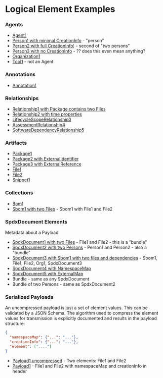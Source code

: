# Logical Element Examples

### Agents
- [Agent1](examples/agent1.json)
- [Person1 with minimal CreationInfo](examples/person1.json) - "person"
- [Person2 with full CreationInfo](examples/person2.json)) - second of "two persons"
- [Person3 with no CreationInfo](examples/person3.json) - ?? does this even mean anything?
- [Organization1](examples/org1.json)
- [Tool1](examples/tool1.json) - not an Agent

### Annotations
- [Annotation1](examples/annotation1.json)

### Relationships
- [Relationship1 with Package contains two Files](examples/relationship1.json)
- [Relationship2 with time properties](examples/relationship2.json)
- [LifecycleScopeRelationship3](examples/relationship3.json)
- [AssessmentRelationship4](examples/relationship4.json)
- [SoftwareDependencyRelationship5](examples/relationship5.json)

### Artifacts
- [Package1](examples/package1.json)
- [Package2 with ExternalIdentifier](examples/package2.json)
- [Package3 with ExternalReference](examples/package3.json)
- [File1](examples/file1.json)
- [File2](examples/file2.json)
- [Snippet1](examples/snippet1.json)

### Collections
- [Bom1](examples/bom1.json)
- [Sbom1 with two Files](examples/sbom1.json) - Sbom1 with File1 and File2

### SpdxDocument Elements
Metadata about a Payload
- [SpdxDocument1 with two Files](examples/spdx_document1.json) - File1 and File2 - this is a "bundle"
- [SpdxDocument2 with two Persons](examples/spdx_document2.json) - Person1 and Person2 - also a "bundle"
- [SpdxDocument3 with Sbom1 with two files and dependencies](examples/spdx_document3.json) - Sbom1, File1, File2, Org1, SpdxDocument3
- [SpdxDocument4 with NamespaceMap](examples/spdx_document4.json)
- [SpdxDocument5 with ExternalMap](examples/spdx_document5.json)
- Bundle - same as any SpdxDocument
- Bundle of two Persons - same as SpdxDocument2

### Serialized Payloads
An uncompressed payload is just a set of element values.  This can be validated by a JSON Schema.
The algorithm used to compress the element values for transmission is explicitly documented and
results in the payload structure:
```json
{
  "namespaceMap": {"...": "..."},
  "creationInfo": {"...": "..."},
  "element": ["...."]
}
```
- [Payload1 uncompressed](examples/spdx_payload1_uncompressed.json) - Two elements: File1 and File2
- [Payload1](examples/spdx_payload1.json) - File1 and File2 with namespaceMap and creationInfo in header
